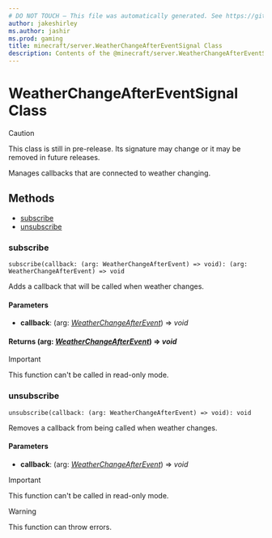```yaml
---
# DO NOT TOUCH — This file was automatically generated. See https://github.com/mojang/minecraftapidocsgenerator to modify descriptions, examples, etc.
author: jakeshirley
ms.author: jashir
ms.prod: gaming
title: minecraft/server.WeatherChangeAfterEventSignal Class
description: Contents of the @minecraft/server.WeatherChangeAfterEventSignal class.
---
```

# WeatherChangeAfterEventSignal Class

> [!CAUTION]
> This class is still in pre-release.  Its signature may change or it may be removed in future releases.

Manages callbacks that are connected to weather changing.

## Methods
- [subscribe](#subscribe)
- [unsubscribe](#unsubscribe)

### **subscribe**
`
subscribe(callback: (arg: WeatherChangeAfterEvent) => void): (arg: WeatherChangeAfterEvent) => void
`

Adds a callback that will be called when weather changes.

#### **Parameters**
- **callback**: (arg: [*WeatherChangeAfterEvent*](WeatherChangeAfterEvent.md)) => *void*

#### **Returns** (arg: [*WeatherChangeAfterEvent*](WeatherChangeAfterEvent.md)) => *void*

> [!IMPORTANT]
> This function can't be called in read-only mode.

### **unsubscribe**
`
unsubscribe(callback: (arg: WeatherChangeAfterEvent) => void): void
`

Removes a callback from being called when weather changes.

#### **Parameters**
- **callback**: (arg: [*WeatherChangeAfterEvent*](WeatherChangeAfterEvent.md)) => *void*

> [!IMPORTANT]
> This function can't be called in read-only mode.

> [!WARNING]
> This function can throw errors.
